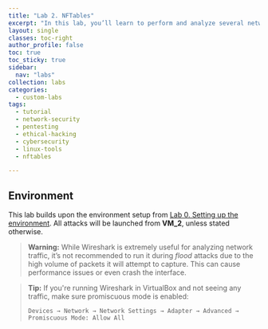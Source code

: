 ```yaml
---
title: "Lab 2. NFTables"
excerpt: "In this lab, you’ll learn to perform and analyze several network protocol attacks across different layers of the OSI model, including ARP spoofing, ICMP flooding, Smurf attacks, TCP SYN floods, and network enumeration with Nmap."
layout: single
classes: toc-right
author_profile: false
toc: true
toc_sticky: true
sidebar:
  nav: "labs"
collection: labs
categories: 
  - custom-labs
tags: 
  - tutorial
  - network-security
  - pentesting
  - ethical-hacking
  - cybersecurity
  - linux-tools
  - nftables

---
```


## Environment

This lab builds upon the environment setup from [Lab 0. Setting up the environment](/labs/a00-setting-up-environment/). All attacks will be launched from **VM_2**, unless stated otherwise.

> **Warning:** While Wireshark is extremely useful for analyzing network traffic, it’s not recommended to run it during *flood* attacks due to the high volume of packets it will attempt to capture. This can cause performance issues or even crash the interface.

> **Tip:** If you're running Wireshark in VirtualBox and not seeing any traffic, make sure promiscuous mode is enabled:
>
> `Devices → Network → Network Settings → Adapter → Advanced → Promiscuous Mode: Allow All`

## 